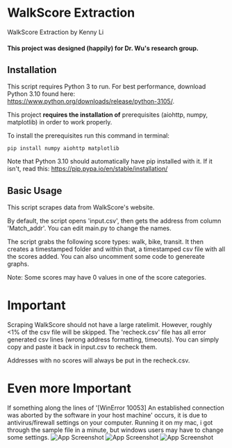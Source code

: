 
# WalkScore Extraction

WalkScore Extraction by Kenny Li
#### This project was designed (happily) for Dr. Wu's research group.
## Installation
This script requires Python 3 to run. For best performance, download Python 3.10 found here: https://www.python.org/downloads/release/python-3105/.



This project **requires the installation of** prerequisites (aiohttp, numpy, matplotlib) in order to work properly.

To install the prerequisites run this command in terminal:

```
pip install numpy aiohttp matplotlib
```
Note that Python 3.10 should automatically have pip installed with it. If it isn't, read this: https://pip.pypa.io/en/stable/installation/


    
## Basic Usage
This script scrapes data from WalkScore's website. 

By default, the script opens 'input.csv', then gets the address from column 'Match_addr'. You can edit main.py to change the names.

The script grabs the following score types: walk, bike, transit. It then creates a timestamped folder and within that, a timestamped csv file with all the scores added. You can also uncomment some code to genereate graphs.

Note: Some scores may have 0 values in one of the score categories.
# Important
Scraping WalkScore should not have a large ratelimit. However, roughly <1% of the csv file will be skipped. The 'recheck.csv' file has all error generated csv lines (wrong address formatting, timeouts). You can simply copy and paste it back in input.csv to recheck them.

Addresses with no scores will always be put in the recheck.csv.

# Even more Important
If something along the lines of '[WinError 10053] An established connection was aborted by the software in your host machine' occurs, it is due to antivirus/firewall settings on your computer. Running it on my mac, i got through the sample file in a minute, but windows users may have to change some settings.
![App Screenshot](https://i.ibb.co/XZrBkZG/new.jpg)
![App Screenshot](https://i.ibb.co/3zvYpGR/ewven-newer.jpg)
![App Screenshot](https://i.ibb.co/dWSYr38/Screenshot-2022-08-03-at-4-11-07-PM.png)
